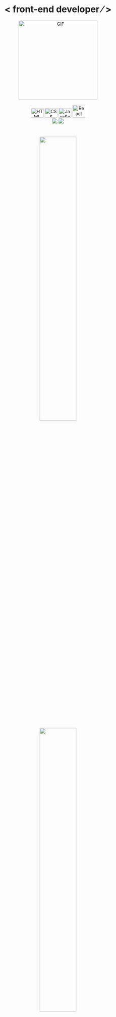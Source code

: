 <div align="center">
  <h1>	&lt; front-end	developer &frasl;	&gt; </h1>
 </div>
 <div align="center">
 <img align="center" alt="GIF" height="250" width="250" src="https://media1.giphy.com/media/UZQCbV4OW1mXdHJNPS/giphy.gif?cid=790b7611098a9114cfb54f5813c86173b337ae4624fccc92&rid=giphy.gif&ct=g"
 </div>
<div style="display: inline_block"><br>
  <img  alt="HTML" height="30" width="40" src="https://cdn.jsdelivr.net/gh/devicons/devicon/icons/html5/html5-original.svg" /> 
  <img  alt="CSS" height="30" width="40" src="https://cdn.jsdelivr.net/gh/devicons/devicon/icons/css3/css3-original.svg" />
  <img  alt="JavaScript" height="30" width="40" src="https://cdn.jsdelivr.net/gh/devicons/devicon/icons/javascript/javascript-original.svg" />
  <img  alt="React" height="40" width="40" src="https://img.icons8.com/color/344/react-native.png" />
 

  <div align="center"> 
  <a href = "mailto:cecicaporale16@gmail.com"><img src="https://img.shields.io/badge/-Gmail-%23333?style=for-the-badge&logo=gmail&logoColor=white" target="_blank"></a>
  <a href="https://www.linkedin.com/in/mariaceciliacaporale" target="_blank"><img src="https://img.shields.io/badge/-LinkedIn-%230077B5?style=for-the-badge&logo=linkedin&logoColor=white" target="_blank"></a> 
 
 #
  
<div align="center">
  <a href="https://github.com/ceciliacaporale">
  <img height="48%" src="https://github-readme-stats.vercel.app/api?username=ceciliacaporale&show_icons=true&theme=slateorange&include_all_commits=true&count_private=true"/> <br>
  <img width="48%" src="https://github-readme-stats.vercel.app/api/top-langs/?username=ceciliacaporale&layout=compact&langs_count=7&theme=slateorange"/>
</div>

  
##
  

 
 
    
   
